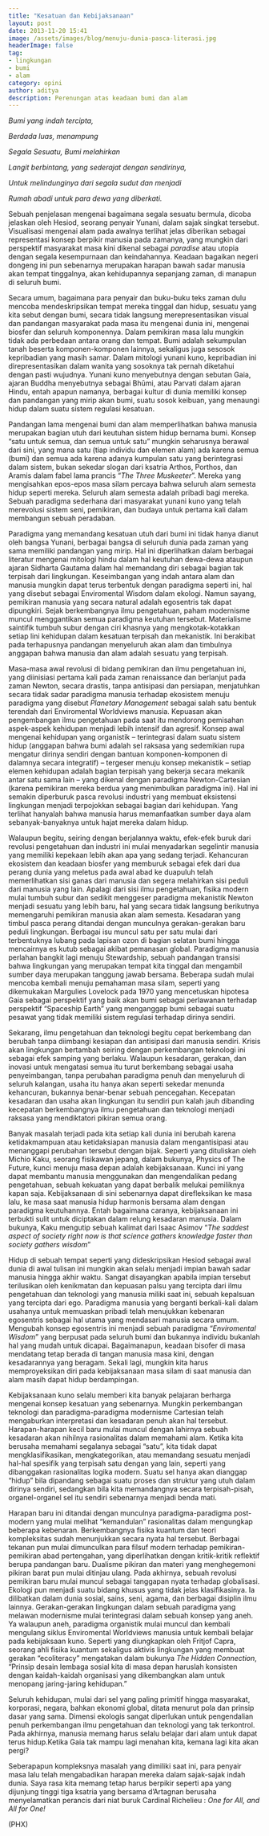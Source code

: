 ```yaml
---
title: "Kesatuan dan Kebijaksanaan"
layout: post
date: 2013-11-20 15:41
image: /assets/images/blog/menuju-dunia-pasca-literasi.jpg
headerImage: false
tag:
- lingkungan
- bumi
- alam
category: opini
author: aditya 
description: Perenungan atas keadaan bumi dan alam
---
```


_Bumi yang indah tercipta,_

_Berdada luas, menampung_

_Segala Sesuatu, Bumi melahirkan_

_Langit berbintang, yang sederajat dengan sendirinya,_

_Untuk melindunginya dari segala sudut dan menjadi_

_Rumah abadi untuk para dewa yang diberkati._

Sebuah penjelasan mengenai bagaimana segala sesuatu bermula, dicoba jelaskan oleh Hesiod, seorang penyair Yunani, dalam sajak singkat tersebut. Visualisasi mengenai alam pada awalnya terlihat jelas diberikan sebagai representasi konsep berpikir manusia pada zamanya, yang mungkin dari perspektif masyarakat masa kini dikenal sebagai _paradise_ atau utopia dengan segala kesempurnaan dan keindahannya. Keadaan bagaikan negeri dongeng ini pun sebenarnya merupakan harapan bawah sadar manusia akan tempat tinggalnya, akan kehidupannya sepanjang zaman, di manapun di seluruh bumi.

Secara umum, bagaimana para penyair dan buku-buku teks zaman dulu mencoba mendeskripsikan tempat mereka tinggal dan hidup, sesuatu yang kita sebut dengan bumi, secara tidak langsung merepresentasikan visual dan pandangan masyarakat pada masa itu mengenai dunia ini, mengenai biosfer dan seluruh komponennya. Dalam pemikiran masa lalu mungkin tidak ada perbedaan antara orang dan tempat. Bumi adalah sekumpulan tanah beserta komponen-komponen lainnya, sekaligus juga sesosok kepribadian yang masih samar. Dalam mitologi yunani kuno, kepribadian ini direpresentasikan dalam wanita yang sosoknya tak pernah diketahui dengan pasti wujudnya. Yunani kuno menyebutnya dengan sebutan Gaia, ajaran Buddha menyebutnya sebagai Bhūmi, atau Parvati dalam ajaran Hindu, entah apapun namanya, berbagai kultur di dunia memiliki konsep dan pandangan yang mirip akan bumi, suatu sosok keibuan, yang menaungi hidup dalam suatu sistem regulasi kesatuan.

Pandangan lama mengenai bumi dan alam memperlihatkan bahwa manusia merupakan bagian utuh dari keutuhan sistem hidup bernama bumi. Konsep “satu untuk semua, dan semua untuk satu” mungkin seharusnya berawal dari sini, yang mana satu (tiap individu dan elemen alam) ada karena semua (bumi) dan semua ada karena adanya kumpulan satu yang berintegrasi dalam sistem, bukan sekedar slogan dari ksatria Arthos, Porthos, dan Aramis dalam fabel lama prancis “_The Three Muskeeter_”. Mereka yang mengisahkan epos-epos masa silam percaya bahwa seluruh alam semesta hidup seperti mereka. Seluruh alam semesta adalah pribadi bagi mereka. Sebuah paradigma sederhana dari masyarakat yunani kuno yang telah merevolusi sistem seni, pemikiran, dan budaya untuk pertama kali dalam membangun sebuah peradaban.

Paradigma yang memandang kesatuan utuh dari bumi ini tidak hanya dianut oleh bangsa Yunani, berbagai bangsa di seluruh dunia pada zaman yang sama memiliki pandangan yang mirip. Hal ini diperlihatkan dalam berbagai literatur mengenai mitologi hindu dalam hal keutuhan dewa-dewa ataupun ajaran Sidharta Gautama dalam hal memandang diri sebagai bagian tak terpisah dari lingkungan. Keseimbangan yang indah antara alam dan manusia mungkin dapat terus terbentuk dengan paradigma seperti ini, hal yang disebut sebagai Enviromental Wisdom dalam ekologi. Namun sayang, pemikiran manusia yang secara natural adalah egosentris tak dapat dipungkiri. Sejak berkembangnya ilmu pengetahuan, paham modernisme muncul menggantikan semua paradigma keutuhan tersebut. Materialisme saintifik tumbuh subur dengan ciri khasnya yang mengkotak-kotakkan setiap lini kehidupan dalam kesatuan terpisah dan mekanistik. Ini berakibat pada terhapusnya pandangan menyeluruh akan alam dan timbulnya anggapan bahwa manusia dan alam adalah sesuatu yang terpisah.

Masa-masa awal revolusi di bidang pemikiran dan ilmu pengetahuan ini, yang diinisiasi pertama kali pada zaman renaissance dan berlanjut pada zaman Newton, secara drastis, tanpa antisipasi dan persiapan, menjatuhkan secara tidak sadar paradigma manusia terhadap ekosistem menuju paradigma yang disebut _Planetary Management_ sebagai salah satu bentuk terendah dari Enviromental Worldviews manusia. Kepuasan akan pengembangan ilmu pengetahuan pada saat itu mendorong pemisahan aspek-aspek kehidupan menjadi lebih intensif dan agresif. Konsep awal mengenai kehidupan yang organistik – terintegrasi dalam suatu sistem hidup (anggapan bahwa bumi adalah sel raksasa yang sedemikian rupa mengatur dirinya sendiri dengan bantuan komponen-komponen di dalamnya secara integratif) – tergeser menuju konsep mekanistik – setiap elemen kehidupan adalah bagian terpisah yang bekerja secara mekanik antar satu sama lain – yang dikenal dengan paradigma Newton-Cartesian (karena pemikiran mereka berdua yang menimbulkan paradigma ini). Hal ini semakin diperburuk pasca revolusi industri yang membuat eksistensi lingkungan menjadi terpojokkan sebagai bagian dari kehidupan. Yang terlihat hanyalah bahwa manusia harus memanfaatkan sumber daya alam sebanyak-banyaknya untuk hajat mereka dalam hidup.

Walaupun begitu, seiring dengan berjalannya waktu, efek-efek buruk dari revolusi pengetahuan dan industri ini mulai menyadarkan segelintir manusia yang memiliki kepekaan lebih akan apa yang sedang terjadi. Kehancuran ekosistem dan keadaan biosfer yang memburuk sebagai efek dari dua perang dunia yang meletus pada awal abad ke duapuluh telah memerlihatkan sisi ganas dari manusia dan segera melahirkan sisi peduli dari manusia yang lain. Apalagi dari sisi ilmu pengetahuan, fisika modern mulai tumbuh subur dan sedikit menggeser paradigma mekanistik Newton menjadi sesuatu yang lebih baru, hal yang secara tidak langsung berikutnya memengaruhi pemikiran manusia akan alam semesta. Kesadaran yang timbul pasca perang ditandai dengan munculnya gerakan-gerakan baru peduli lingkungan. Berbagai isu muncul satu per satu mulai dari terbentuknya lubang pada lapisan ozon di bagian selatan bumi hingga mencairnya es kutub sebagai akibat pemanasan global. Paradigma manusia perlahan bangkit lagi menuju Stewardship, sebuah pandangan transisi bahwa lingkungan yang merupakan tempat kita tinggal dan mengambil sumber daya merupakan tanggung jawab bersama. Beberapa sudah mulai mencoba kembali menuju pemahaman masa silam, seperti yang dikemukakan Margulies Lovelock pada 1970 yang mencetuskan hipotesa Gaia sebagai perspektif yang baik akan bumi sebagai perlawanan terhadap perspektif “Spaceship Earth” yang menganggap bumi sebagai suatu pesawat yang tidak memiliki sistem regulasi terhadap dirinya sendiri.

Sekarang, ilmu pengetahuan dan teknologi begitu cepat berkembang dan berubah tanpa diimbangi kesiapan dan antisipasi dari manusia sendiri. Krisis akan lingkungan bertambah seiring dengan perkembangan teknologi ini sebagai efek samping yang berlaku. Walaupun kesadaran, gerakan, dan inovasi untuk mengatasi semua itu turut berkembang sebagai usaha penyeimbangan, tanpa perubahan paradigma penuh dan menyeluruh di seluruh kalangan, usaha itu hanya akan seperti sekedar menunda kehancuran, bukannya benar-benar sebuah pencegahan. Kecepatan kesadaran dan usaha akan lingkungan itu sendiri pun kalah jauh dibanding kecepatan berkembangnya ilmu pengetahuan dan teknologi menjadi raksasa yang mendiktatori pikiran semua orang.

Banyak masalah terjadi pada kita setiap kali dunia ini berubah karena ketidakmampuan atau ketidaksiapan manusia dalam mengantisipasi atau menanggapi perubahan tersebut dengan bijak. Seperti yang dituliskan oleh Michio Kaku, seorang fisikawan jepang, dalam bukunya, Physics of The Future, kunci menuju masa depan adalah kebijaksanaan. Kunci ini yang dapat membantu manusia menggunakan dan mengendalikan pedang pengetahuan, sebuah kekuatan yang dapat berbalik melukai pemiliknya kapan saja. Kebijaksanaan di sini sebenarnya dapat direfleksikan ke masa lalu, ke masa saat manusia hidup harmonis bersama alam dengan paradigma keutuhannya. Entah bagaimana caranya, kebijaksanaan ini terbukti sulit untuk diciptakan dalam relung kesadaran manusia. Dalam bukunya, Kaku mengutip sebuah kalimat dari Isaac Asimov “_The saddest aspect of society right now is that science gathers knowledge faster than society gathers wisdom_”

Hidup di sebuah tempat seperti yang dideskripsikan Hesiod sebagai awal dunia di awal tulisan ini mungkin akan selalu menjadi impian bawah sadar manusia hingga akhir waktu. Sangat disayangkan apabila impian tersebut terilusikan oleh kenikmatan dan kepuasan palsu yang tercipta dari ilmu pengetahuan dan teknologi yang manusia miliki saat ini, sebuah kepalsuan yang tercipta dari ego. Paradigma manusia yang berganti berkali-kali dalam usahanya untuk memuaskan pribadi telah menujukkan kebenaran egosentris sebagai hal utama yang mendasari manusia secara umum. Mengubah konsep egosentris ini menjadi sebuah paradigma “_Enviromental Wisdom_” yang berpusat pada seluruh bumi dan bukannya individu bukanlah hal yang mudah untuk dicapai. Bagaimanapun, keadaan bisofer di masa mendatang tetap berada di tangan manusia masa kini, dengan kesadarannya yang beragam. Sekali lagi, mungkin kita harus memproyeksikan diri pada kebijaksanaan masa silam di saat manusia dan alam masih dapat hidup berdampingan.

Kebijaksanaan kuno selalu memberi kita banyak pelajaran berharga mengenai konsep kesatuan yang sebenarnya. Mungkin perkembangan teknologi dan paradigma-paradigma modernisme Cartesian telah mengaburkan interpretasi dan kesadaran penuh akan hal tersebut. Harapan-harapan kecil baru mulai muncul dengan lahirnya sebuah kesadaran akan nihilnya rasionalitas dalam memahami alam. Ketika kita berusaha memahami segalanya sebagai “satu”, kita tidak dapat mengklasifikasikan, mengkategorikan, atau memandang sesuatu menjadi hal-hal spesifik yang terpisah satu dengan yang lain, seperti yang dibanggakan rasionalitas logika modern. Suatu sel hanya akan dianggap “hidup” bila dipandang sebagai suatu proses dan struktur yang utuh dalam dirinya sendiri, sedangkan bila kita memandangnya secara terpisah-pisah, organel-organel sel itu sendiri sebenarnya menjadi benda mati.

Harapan baru ini ditandai dengan munculnya paradigma-paradigma post-modern yang mulai melihat “kemandulan” rasionalitas dalam mengungkap beberapa kebenaran. Berkembangnya fisika kuantum dan teori kompleksitas sudah menunjukkan secara nyata hal tersebut. Berbagai tekanan pun mulai dimunculkan para filsuf modern terhadap pemikiran-pemikiran abad pertengahan, yang diperlihatkan dengan kritik-kritik reflektif berupa pandangan baru. Dualisme pikiran dan materi yang menghegemoni pikiran barat pun mulai ditinjau ulang. Pada akhirnya, sebuah revolusi pemikiran baru mulai muncul sebagai tanggapan nyata terhadap globalisasi. Ekologi pun menjadi suatu bidang khusus yang tidak jelas klasifikasinya. Ia dilibatkan dalam dunia sosial, sains, seni, agama, dan berbagai disiplin ilmu lainnya. Gerakan-gerakan lingkungan dalam sebuah paradigma yang melawan modernisme mulai terintegrasi dalam sebuah konsep yang aneh. Ya walaupun aneh, paradigma organistik mulai muncul dan kembali mengulang siklus Enviromental Worldviews manusia untuk kembali belajar pada kebijaksaan kuno. Seperti yang diungkapkan oleh Fritjof Capra, seorang ahli fisika kuantum sekaligus aktivis lingkungan yang membuat gerakan “ecoliteracy” mengatakan dalam bukunya _The Hidden Connection_, “Prinsip desain lembaga sosial kita di masa depan haruslah konsisten dengan kaidah-kaidah organisasi yang dikembangkan alam untuk menopang jaring-jaring kehidupan.”

Seluruh kehidupan, mulai dari sel yang paling primitif hingga masyarakat, korporasi, negara, bahkan ekonomi global, ditata menurut pola dan prinsip dasar yang sama. Dimensi ekologis sangat diperlukan untuk pengendalian penuh perkembangan ilmu pengetahuan dan teknologi yang tak terkontrol. Pada akhirnya, manusia memang harus selalu belajar dari alam untuk dapat terus hidup.Ketika Gaia tak mampu lagi menahan kita, kemana lagi kita akan pergi?
 
Seberapapun kompleksnya masalah yang dimiliki saat ini, para penyair masa lalu telah mengabadikan harapan mereka dalam sajak-sajak indah dunia. Saya rasa kita memang tetap harus berpikir seperti apa yang dijunjung tinggi tiga ksatria yang bersama d’Artagnan berusaha menyelamatkan perancis dari niat buruk Cardinal Richelieu : _One for All, and All for One!_

(PHX)
